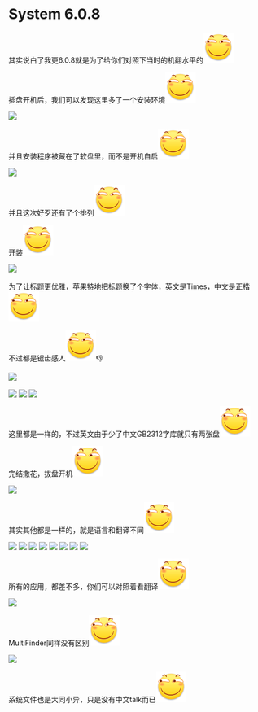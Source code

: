 # System 6.0.8

其实说白了我更6.0.8就是为了给你们对照下当时的机翻水平的<img src="../.gitbook/assets/huaji.png" alt="" data-size="line">

插盘开机后，我们可以发现这里多了一个安装环境<img src="../.gitbook/assets/huaji.png" alt="" data-size="line">

![](https://wvbarchive-1310561333.cos.ap-hongkong.myqcloud.com/5505567339/92ef69f51bd5ad6e34ed6d3e8acb39dbb4fd3cc7.jpg)

并且安装程序被藏在了软盘里，而不是开机自启<img src="../.gitbook/assets/huaji.png" alt="" data-size="line">

![](https://wvbarchive-1310561333.cos.ap-hongkong.myqcloud.com/5505567339/4e007cd4ad6eddc4bbf3bd2f32dbb6fd506633c7.jpg)

并且这次好歹还有了个排列<img src="../.gitbook/assets/huaji.png" alt="" data-size="line">

开装<img src="../.gitbook/assets/huaji.png" alt="" data-size="line">

![](https://wvbarchive-1310561333.cos.ap-hongkong.myqcloud.com/5505567339/1976d5b6d0a20cf4b2c9f60b7d094b36aeaf99fa.jpg)

为了让标题更优雅，苹果特地把标题换了个字体，英文是Times，中文是正楷<img src="../.gitbook/assets/huaji.png" alt="" data-size="line">

不过都是锯齿感人<img src="../.gitbook/assets/huaji.png" alt="" data-size="line">:thumbsdown:

![](https://wvbarchive-1310561333.cos.ap-hongkong.myqcloud.com/5505567339/f243b7a30cf431ad4f8b4bed4036acaf2cdd98fa.jpg)

![](https://wvbarchive-1310561333.cos.ap-hongkong.myqcloud.com/5505567339/90566bf531adcbeff36d76d2a7af2edda1cc9ffa.jpg) ![](https://wvbarchive-1310561333.cos.ap-hongkong.myqcloud.com/5505567339/4c0056accbef7609cd52914b25dda3cc7ed99efa.jpg) ![](https://wvbarchive-1310561333.cos.ap-hongkong.myqcloud.com/5505567339/7159acee76094b362bcb1339a8cc7cd98f109dfa.jpg)

这里都是一样的，不过英文由于少了中文GB2312字库就只有两张盘<img src="../.gitbook/assets/huaji.png" alt="" data-size="line">

完结撒花，拔盘开机<img src="../.gitbook/assets/huaji.png" alt="" data-size="line">

![](https://wvbarchive-1310561333.cos.ap-hongkong.myqcloud.com/5505567339/a7e5f7ee76c6a7ef53f3a3f2f6faaf51f1de6606.jpg)

其实其他都是一样的，就是语言和翻译不同<img src="../.gitbook/assets/huaji.png" alt="" data-size="line">

![](https://wvbarchive-1310561333.cos.ap-hongkong.myqcloud.com/5505567339/d01b11c7a7efce1b03fec31ea451f3deb68f6506.jpg) ![](https://wvbarchive-1310561333.cos.ap-hongkong.myqcloud.com/5505567339/3632c0eece1b9d16621291b5f8deb48f8e546406.jpg) ![](https://wvbarchive-1310561333.cos.ap-hongkong.myqcloud.com/5505567339/e71ba91a9d16fdfa0fb9cd3abf8f8c5496ee7b06.jpg) ![](https://wvbarchive-1310561333.cos.ap-hongkong.myqcloud.com/5505567339/8eeffa17fdfaaf5152368a6b875494eef21f7a06.jpg) ![](https://wvbarchive-1310561333.cos.ap-hongkong.myqcloud.com/5505567339/dde29afbaf51f3de1667b2b09feef01f38297906.jpg) ![](https://wvbarchive-1310561333.cos.ap-hongkong.myqcloud.com/5505567339/bd0ec850f3deb48f2fbcaa0afb1f3a292ff57806.jpg) ![](https://wvbarchive-1310561333.cos.ap-hongkong.myqcloud.com/5505567339/efa594dfb48f8c543006cefb31292df5e2fe7f06.jpg) ![](https://wvbarchive-1310561333.cos.ap-hongkong.myqcloud.com/5505567339/b32ad38e8c5494ee55f704cd26f5e0fe9b257e06.jpg)

所有的应用，都差不多，你们可以对照着看翻译<img src="../.gitbook/assets/huaji.png" alt="" data-size="line">

![](https://wvbarchive-1310561333.cos.ap-hongkong.myqcloud.com/5505567339/c760c3c37d1ed21bedbc2431a66eddc453da3fe6.jpg)

MultiFinder同样没有区别<img src="../.gitbook/assets/huaji.png" alt="" data-size="line">

![](https://wvbarchive-1310561333.cos.ap-hongkong.myqcloud.com/5505567339/e4361a1fd21b0ef4ff9d928ad6c451da83cb3ee6.jpg)

系统文件也是大同小异，只是没有中文talk而已<img src="../.gitbook/assets/huaji.png" alt="" data-size="line">

